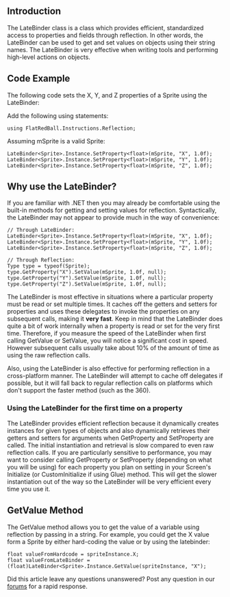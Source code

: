 ## Introduction

The LateBinder class is a class which provides efficient, standardized access to properties and fields through reflection. In other words, the LateBinder can be used to get and set values on objects using their string names. The LateBinder is very effective when writing tools and performing high-level actions on objects.

## Code Example

The following code sets the X, Y, and Z properties of a Sprite using the LateBinder:

Add the following using statements:

    using FlatRedBall.Instructions.Reflection;

Assuming mSprite is a valid Sprite:

    LateBinder<Sprite>.Instance.SetProperty<float>(mSprite, "X", 1.0f);
    LateBinder<Sprite>.Instance.SetProperty<float>(mSprite, "Y", 1.0f);
    LateBinder<Sprite>.Instance.SetProperty<float>(mSprite, "Z", 1.0f);

## Why use the LateBinder?

If you are familiar with .NET then you may already be comfortable using the built-in methods for getting and setting values for reflection. Syntactically, the LateBinder may not appear to provide much in the way of convenience:

    // Through LateBinder:
    LateBinder<Sprite>.Instance.SetProperty<float>(mSprite, "X", 1.0f);
    LateBinder<Sprite>.Instance.SetProperty<float>(mSprite, "Y", 1.0f);
    LateBinder<Sprite>.Instance.SetProperty<float>(mSprite, "Z", 1.0f);

    // Through Reflection:
    Type type = typeof(Sprite);
    type.GetProperty("X").SetValue(mSprite, 1.0f, null);
    type.GetProperty("Y").SetValue(mSprite, 1.0f, null);
    type.GetProperty("Z").SetValue(mSprite, 1.0f, null);

The LateBinder is most effective in situations where a particular property must be read or set multiple times. It caches off the getters and setters for properties and uses these delegates to invoke the properties on any subsequent calls, making it **very fast**. Keep in mind that the LateBinder does quite a bit of work internally when a property is read or set for the very first time. Therefore, if you measure the speed of the LateBinder when first calling GetValue or SetValue, you will notice a significant cost in speed. However subsequent calls usually take about 10% of the amount of time as using the raw reflection calls.

Also, using the LateBinder is also effective for performing reflection in a cross-platform manner. The LateBinder will attempt to cache off delegates if possible, but it will fall back to regular reflection calls on platforms which don't support the faster method (such as the 360).

### Using the LateBinder for the first time on a property

The LateBinder provides efficient reflection because it dynamically creates instances for given types of objects and also dynamically retrieves their getters and setters for arguments when GetProperty and SetProperty are called. The initial instantiation and retrieval is slow compared to even raw reflection calls. If you are particularly sensitive to performance, you may want to consider calling GetProperty or SetProperty (depending on what you will be using) for each property you plan on setting in your Screen's Initialize (or CustomInitialize if using Glue) method. This will get the slower instantiation out of the way so the LateBinder will be very efficient every time you use it.

## GetValue Method

The GetValue method allows you to get the value of a variable using reflection by passing in a string. For example, you could get the X value form a Sprite by either hard-coding the value or by using the latebinder:

    float valueFromHardcode = spriteInstance.X;
    float valueFromLateBinder = (float)LateBinder<Sprite>.Instance.GetValue(spriteInstance, "X");

Did this article leave any questions unanswered? Post any question in our [forums](/frb/forum/.md) for a rapid response.
